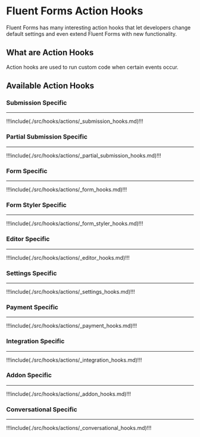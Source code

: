 # Fluent Forms Action Hooks

<Badge type="tip" vertical="top" text="FluentForms Core" /> <Badge type="warning" vertical="top" text="Intermediate" />

Fluent Forms has many interesting action hooks that let developers change default settings and even extend Fluent Forms with
new functionality.

## What are Action Hooks

Action hooks are used to run custom code when certain events occur.
 
## Available Action Hooks
 
### Submission Specific
<hr />

!!!include(./src/hooks/actions/_submission_hooks.md)!!!

### Partial Submission Specific
<hr />

!!!include(./src/hooks/actions/_partial_submission_hooks.md)!!!

### Form Specific
<hr />

!!!include(./src/hooks/actions/_form_hooks.md)!!!

### Form Styler Specific
<hr />

!!!include(./src/hooks/actions/_form_styler_hooks.md)!!!

### Editor Specific
<hr />

!!!include(./src/hooks/actions/_editor_hooks.md)!!!

### Settings Specific
<hr />

!!!include(./src/hooks/actions/_settings_hooks.md)!!!

### Payment Specific
<hr />

!!!include(./src/hooks/actions/_payment_hooks.md)!!!

### Integration Specific
<hr />

!!!include(./src/hooks/actions/_integration_hooks.md)!!!

### Addon Specific
<hr />

!!!include(./src/hooks/actions/_addon_hooks.md)!!!

### Conversational Specific
<hr />

!!!include(./src/hooks/actions/_conversational_hooks.md)!!!

 
